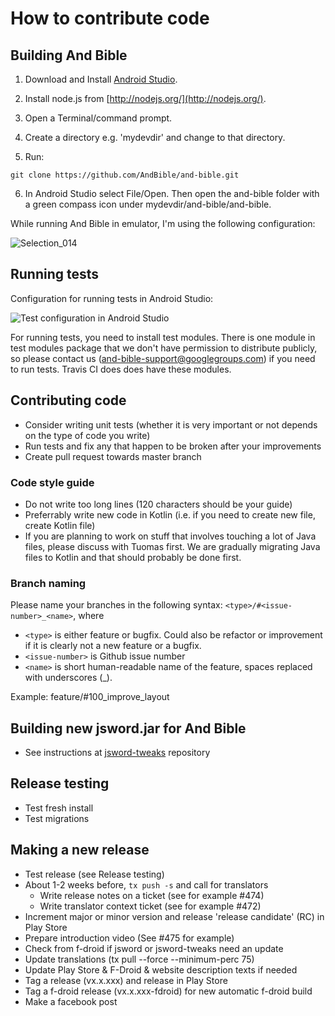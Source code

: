 # How to contribute code

## Building And Bible

1. Download and Install [Android Studio](http://developer.android.com/sdk).
2. Install node.js from [http://nodejs.org/](http://nodejs.org/).
3. Open a Terminal/command prompt.
4. Create a directory e.g. 'mydevdir' and change to that directory.

5. Run:
```
git clone https://github.com/AndBible/and-bible.git 
```

6. In Android Studio select File/Open.  Then open the and-bible folder with a green compass icon under mydevdir/and-bible/and-bible.

While running And Bible in emulator, I'm using the following configuration:

![Selection_014](https://user-images.githubusercontent.com/5811789/56358437-42595080-61e7-11e9-98a5-4cf5903049c3.png)

## Running tests

Configuration for running tests in Android Studio:

![Test configuration in Android Studio](https://user-images.githubusercontent.com/5811789/48984311-c4df5780-f102-11e8-937b-c5d438b79629.png)

For running tests, you need to install test modules. There is one module in test modules package that we don't have permission to distribute publicly, so please contact us (and-bible-support@googlegroups.com) if you need to run tests. Travis CI does does have these modules.

## Contributing code

- Consider writing unit tests (whether it is very important or not depends on the type of code you write)
- Run tests and fix any that happen to be broken after your improvements
- Create pull request towards master branch

### Code style guide

- Do not write too long lines (120 characters should be your guide)
- Preferrably write new code in Kotlin (i.e. if you need to create new file, create Kotlin file) 
- If you are planning to work on stuff that involves touching a lot of Java files, please discuss with Tuomas first. We are gradually migrating Java files to Kotlin and that should probably be done first.

### Branch naming

Please name your branches in the following syntax: `<type>/#<issue-number>_<name>`, where

- `<type>` is either feature or bugfix. Could also be refactor or improvement if it is clearly not a new feature or a bugfix. 
- `<issue-number>` is Github issue number
- `<name>` is short human-readable name of the feature, spaces replaced with underscores (_).  

Example: feature/#100_improve_layout

## Building new jsword.jar for And Bible
- See instructions at [jsword-tweaks](https://github.com/AndBible/jsword-tweaks) repository

## Release testing
 - Test fresh install
 - Test migrations

## Making a new release 

 - Test release (see Release testing)
 - About 1-2 weeks before, `tx push -s` and call for translators 
    - Write release notes on a ticket (see for example #474)
    - Write translator context ticket (see for example #472)
 - Increment major or minor version and release 'release candidate' (RC) in Play Store
 - Prepare introduction video (See #475 for example)
 - Check from f-droid if jsword or jsword-tweaks need an update
 - Update translations (tx pull --force --minimum-perc 75)
 - Update Play Store & F-Droid & website description texts if needed
 - Tag a release (vx.x.xxx) and release in Play Store
 - Tag a f-droid release (vx.x.xxx-fdroid) for new automatic f-droid build
 - Make a facebook post
